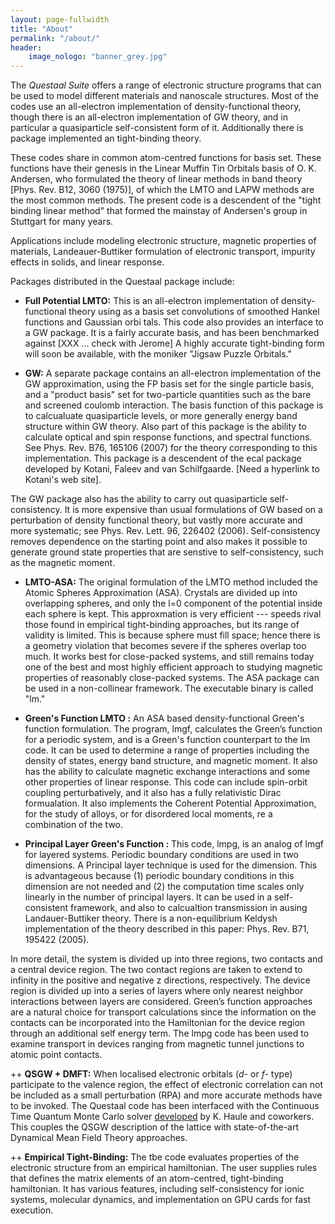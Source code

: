 ```yaml
---
layout: page-fullwidth
title: "About"
permalink: "/about/"
header:
    image_nologo: "banner_grey.jpg"
---
```


The *Questaal Suite* offers a range of electronic structure programs that can be used to model different materials and nanoscale structures.  Most of the codes use an all-electron implementation of density-functional theory, though there is an all-electron implementation of GW theory, and in particular a quasiparticle self-consistent form of it.  Additionally there is package implemented an tight-binding theory.

These codes share in common atom-centred functions for basis set.  These functions have their genesis in the Linear Muffin Tin Orbitals basis of O. K. Andersen, who formulated the theory of linear methods in band theory [Phys. Rev. B12, 3060 (1975)], of which the LMTO and LAPW methods are the most common methods.  The present code is a descendent of the "tight binding linear method" that formed the mainstay of Andersen's group in Stuttgart for many years.

Applications include modeling electronic structure, magnetic properties of materials, Landeauer-Buttiker formulation of electronic transport, impurity effects in solids, and linear response.

Packages distributed in the Questaal package include:

+ **Full Potential LMTO:**   This is an all-electron implementation of density-functional theory using as a basis set convolutions of smoothed Hankel functions and Gaussian orbi
tals.  This code also provides an interface to a GW package. It is a fairly accurate basis, and has been benchmarked against [XXX ... check with Jerome]
A highly accurate tight-binding form will soon be available, with the moniker "Jigsaw Puzzle Orbitals."  

+ **GW:**   A separate package contains an all-electron implementation of the GW approximation, using the FP basis set for the single particle basis, and a "product basis" set for two-particle quantities such as the bare and screened coulomb interaction.   The basis function of this package is to calcualuate quasiparticle levels, or more generally energy band structure within GW theory.  Also part of this package is the ability to calculate optical and spin response functions, and spectral functions.
See Phys. Rev. B76, 165106 (2007) for the theory corresponding to this implementation.  This  package is a descendent of the ecal package developed by Kotani, Faleev and van Schilfgaarde.  [Need a hyperlink to Kotani's web site].

The GW package also has the ability to carry out quasiparticle self-consistency. It is more expensive than usual formulations of GW based on a perturbation of density functional theory, but vastly more accurate and more systematic; see Phys. Rev. Lett. 96, 226402 (2006).  Self-consistency removes dependence on the starting point and also makes it possible to generate ground state properties that are senstive to self-consistency, such as the magnetic moment.

+ **LMTO-ASA:** The original formulation of the LMTO method included
the Atomic Spheres Approximation (ASA). Crystals are divided up into
overlapping spheres, and only the l=0 component of the potential
inside each sphere is kept.  This approxmation is very efficient ---
speeds rival those found in empirical tight-binding approaches, but
its range of validity is limited.  This is because sphere must fill
space; hence there is a geometry violation that becomes severe if the
spheres overlap too much. It works best for close-packed systems, and
still remains today one of the best and most highly efficient approach
to studying magnetic properties of reasonably close-packed systems.
The ASA package can be used in a non-collinear framework.  The executable
binary is called "lm."

+ **Green's Function LMTO :** An ASA based density-functional Green's
function formulation.  The program, lmgf, calculates the Green’s
function for a periodic system, and is a Green's function counterpart
to the lm code.  It can be used to determine a range of properties
including the density of states, energy band structure, and magnetic
moment.  It also has the ability to calculate magnetic exchange
interactions and some other properties of linear response.  This code
can include spin-orbit coupling perturbatively, and it also has a
fully relativistic Dirac formualation.  It also implements the
Coherent Potential Approximation, for the study of alloys, or for
disordered local moments, re a combination of the two.

+ **Principal Layer Green's Function :** This code, lmpg, is an analog of lmgf for layered systems.  Periodic boundary conditions
are used in two dimensions.  A Principal layer technique is used for the dimension.  This is advantageous because (1) periodic boundary conditions in this dimension are not needed and (2) the computation time scales only linearly in the number of principal layers.  It can be used in a self-consistent framework, and also to calcualtion transmission in ausing Landauer-Buttiker theory.  There is a non-equilibrium Keldysh implementation of the theory described in this paper: Phys. Rev. B71, 195422 (2005).

In more detail, the system is divided up into three regions, two contacts and a central device region. The two contact regions
are taken to extend to infinity in the positive and negative z directions, respectively. The device region is
divided up into a series of layers where only nearest neighbor interactions between layers are considered. Green’s
function approaches are a natural choice for transport calculations since the information on the contacts can be
incorporated into the Hamiltonian for the device region through an additional self energy term. The lmpg code has
been used to examine transport in devices ranging from magnetic tunnel junctions to atomic point contacts.

++ **QSGW + DMFT:** When localised electronic orbitals (*d-* or *f-* type) participate to the valence region, the effect of electronic correlation can not be included as a small perturbation (RPA) and more accurate methods have to be invoked. The Questaal code has been interfaced with the Continuous Time Quantum Monte Carlo solver [developed](http://journals.aps.org/prb/abstract/10.1103/PhysRevB.75.155113) by K. Haule and coworkers. This couples the QSGW description of the lattice with state-of-the-art Dynamical Mean Field Theory approaches.

++ **Empirical Tight-Binding:** The tbe code evaluates properties of the electronic structure from an empirical hamiltonian.  The user supplies rules that defines the matrix elements of an atom-centred, tight-binding hamiltonian.  It has various features, including self-consistency for ionic systems, molecular dynamics, and implementation on GPU cards for fast execution.

